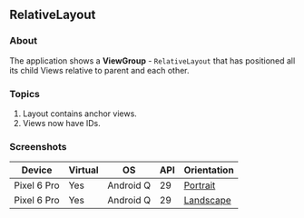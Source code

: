 ## RelativeLayout

### About

The application shows a <b>ViewGroup</b> - ```RelativeLayout``` that has positioned all its child
Views relative to parent and each other.

### Topics

1. Layout contains anchor views.
2. Views now have IDs.

### Screenshots

| Device      | Virtual | OS        | API | Orientation                                                                                                         |
|-------------|---------|-----------|-----|---------------------------------------------------------------------------------------------------------------------|
| Pixel 6 Pro | Yes     | Android Q | 29  | [Portrait](https://user-images.githubusercontent.com/122201501/224492456-adf7fbb5-46d4-4fd0-87c7-8eafb0182348.png)  |
| Pixel 6 Pro | Yes     | Android Q | 29  | [Landscape](https://user-images.githubusercontent.com/122201501/224492454-fc6c0744-14d5-4cfa-8f1c-d8aaec9af266.png) |
